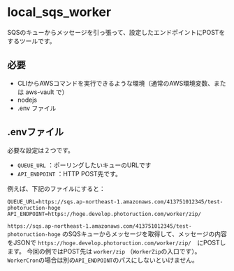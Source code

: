 # local_sqs_worker

SQSのキューからメッセージを引っ張って、設定したエンドポイントにPOSTをするツールです。

## 必要

- CLIからAWSコマンドを実行できるような環境（通常のAWS環境変数、または aws-vault で）
- nodejs
- .env ファイル

## .envファイル

必要な設定は２つです。

- `QUEUE_URL` ：ポーリングしたいキューのURLです
- `API_ENDPOINT` ：HTTP POST先です。

例えば、下記のファイルにすると：

```
QUEUE_URL=https://sqs.ap-northeast-1.amazonaws.com/413751012345/test-photoruction-hoge
API_ENDPOINT=https://hoge.develop.photoruction.com/worker/zip/
```

`https://sqs.ap-northeast-1.amazonaws.com/413751012345/test-photoruction-hoge` のSQSキューからメッセージを取得して、メッセージの内容をJSONで `https://hoge.develop.photoruction.com/worker/zip/`　にPOSTします。
今回の例ではPOST先は `worker/zip` （`WorkerZip`の入口です）。
`WorkerCron`の場合は別の`API_ENDPOINT`のパスにしないといけません。
